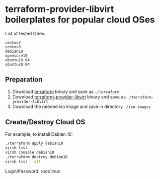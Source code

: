 # terraform-provider-libvirt boilerplates for popular cloud OSes

List of tested OSes:
```
centos7
centos8
debian10
opensuse15
ubuntu18.04
ubuntu20.04
```

## Preparation

1. Download [terraform](https://releases.hashicorp.com/terraform/) binary and save as `./terraform`
1. Download [terraform-provider-libvirt](https://github.com/dmacvicar/terraform-provider-libvirt/releases) binary and save as `./terraform-provider-libvirt`
1. Download the needed iso image and save in directory `./iso-images`
 
## Create/Destroy Cloud OS

For example, to install Debian 10:

```bash
./terraform apply debian10
virsh list
virsh console debian10
./terraform destroy debian10
virsh list --all
```

Login/Password: root/linux
